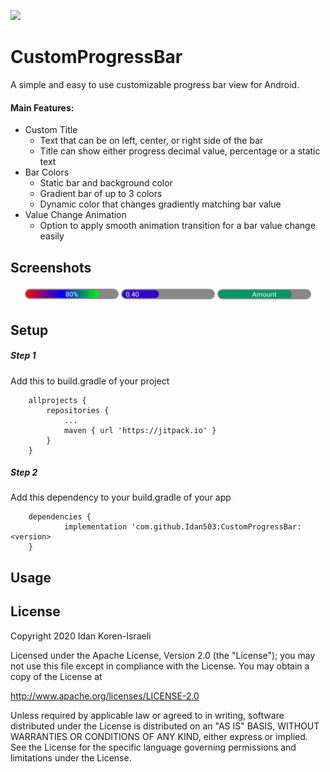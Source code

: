 [![](https://jitpack.io/v/Idan503/CustomProgressBar.svg)](https://jitpack.io/#Idan503/CustomProgressBar)
# CustomProgressBar
A simple and easy to use customizable progress bar view for Android.
#### Main Features:  
- Custom Title
    - Text that can be on left, center, or right side of the bar
    - Title can show either progress decimal value, percentage or a static text 
- Bar Colors
    - Static bar and background color  
    - Gradient bar of up to 3 colors
    - Dynamic color that changes gradiently matching bar value
- Value Change Animation
    - Option to apply smooth animation transition for a bar value change easily  


## Screenshots
<p float="top" align="middle" padding="5">
  <img src="/screenshots/CustomProgressBar1.png?raw=true" width="150" />
  <img src="/screenshots/CustomProgressBar2.png?raw=true" width="150" />
  <img src="/screenshots/CustomProgressBar3.png?raw=true" width="150" />
</p>

## Setup
##### Step 1
Add this to build.gradle of your project
```
	allprojects {
		repositories {
			...
			maven { url 'https://jitpack.io' }
		}
	}
```

##### Step 2
Add this dependency to your build.gradle of your app
```
	dependencies {
	        implementation 'com.github.Idan503:CustomProgressBar:<version>
	}
```	

## Usage


## License

Copyright 2020 Idan Koren-Israeli

Licensed under the Apache License, Version 2.0 (the "License");
you may not use this file except in compliance with the License.
You may obtain a copy of the License at

   http://www.apache.org/licenses/LICENSE-2.0
   
Unless required by applicable law or agreed to in writing, software
distributed under the License is distributed on an "AS IS" BASIS,
WITHOUT WARRANTIES OR CONDITIONS OF ANY KIND, either express or implied.
See the License for the specific language governing permissions and
limitations under the License.